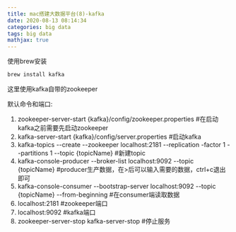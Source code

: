 ```yaml
---
title: mac搭建大数据平台(8)-kafka
date: 2020-08-13 08:14:34
categories: big data
tags: big data
mathjax: true
---
```

使用brew安装
```bash
brew install kafka
```

这里使用kafka自带的zookeeper

默认命令和端口:
1. zookeeper-server-start {kafka}/config/zookeeper.properties #在启动kafka之前需要先启动zookeeper
2. kafka-server-start {kafka}/config/server.properties #启动kafka
3. kafka-topics --create --zookeeper localhost:2181 --replication -factor 1 --partitions 1 --topic {topicName} #新建topic
4. kafka-console-producer --broker-list localhost:9092 --topic {topicName} #producer生产数据，在>后可以输入需要的数据，ctrl+c退出即可
5. kafka-console-consumer --bootstrap-server localhost:9092 --topic {topicName} --from-beginning #在consumer端读取数据
6. localhost:2181 #zookeeper端口
7. localhost:9092 #kafka端口
8. zookeeper-server-stop kafka-server-stop #停止服务